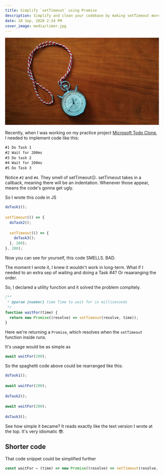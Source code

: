 ```yaml
---
title: Simplify `setTimeout` using Promise
description: Simplify and clean your codebase by making setTimeout more idiomatic using Promises
date: 28 Sep, 2020 2:34 PM
cover_image: media/timer.jpg
---
```


![](../../static/media/timer.jpg)

Recently, when I was working on my practice project [Microsoft Todo Clone](https://ms-todo.vercel.app), I needed to implement code like this:

```txt
#1 Do Task 1
#2 Wait for 200ms
#3 Do task 2
#4 Wait for 200ms
#5 Do Task 3
```

Notice `#2` and `#4`. They smell of setTimeout😖. setTimeout takes in a callback, meaning there will be an indentation. Whenever those appear, means the code's gonna get ugly.

So I wrote this code in JS

```js
doTask1();

setTimeout(() => {
  doTask2();

  setTimeout(() => {
    doTask3();
  }, 200);
}, 200);
```

Now you can see for yourself, this code SMELLS. BAD.

The moment I wrote it, I knew it wouldn't work in long-term. What if I needed to an extra sep of waiting and doing a Task #4? Or reaaranging the order.

So, I declared a utility function and it solved the problem compltely.

```js
/**
 * @param {number} time Time to wait for in milliseconds
 */
function waitFor(time) {
  return new Promise((resolve) => setTimeout(resolve, time));
}
```

Here we're returning a `Promise`, which resolves when the `setTimeout` function inside runs.

It's usage would be as simple as

```js
await waitFor(200);
```

So the spaghetti code above could be rearranged like this:

```js
doTask1();

await waitFor(200);

doTask2();

await waitFor(200);

doTask3();
```

See how simple it became? It reads exactly like the text version I wrote at the top. It's very idiomatic 😎.

## Shorter code

That code snippet could be simplified further

```js
const waitFor = (time) => new Promise((resolve) => setTimeout(resolve, time));
```
